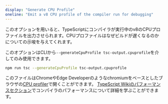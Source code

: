 ```yaml
---
display: "Generate CPU Profile"
oneline: "Emit a v8 CPU profile of the compiler run for debugging"
---
```


このオプションを用いると、TypeScriptにコンパイラが実行中のv8のCPUプロファイルを出力させられます。CPUプロファイルはなぜビルドが遅くなるのかについての示唆を与えてくれます。

このオプションはCLIから`--generateCpuProfile tsc-output.cpuprofile`を介してのみ使用できます。

```sh
npm run tsc --generateCpuProfile tsc-output.cpuprofile
```

このファイルはChromeやEdge Developerのようなchromiumをベースとしたブラウザの[CPU profiler](https://developers.google.com/web/tools/chrome-devtools/rendering-tools/js-execution)で開くことができます。
[TypeScript Wikiのパフォーマンスセクション](https://github.com/microsoft/TypeScript/wiki/Performance)でコンパイラのパフォーマンスについて詳細を学ぶことができます。
